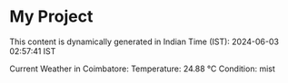 # My Project

This content is dynamically generated in Indian Time (IST): 2024-06-03 02:57:41 IST


Current Weather in Coimbatore:
Temperature: 24.88 °C
Condition: mist
